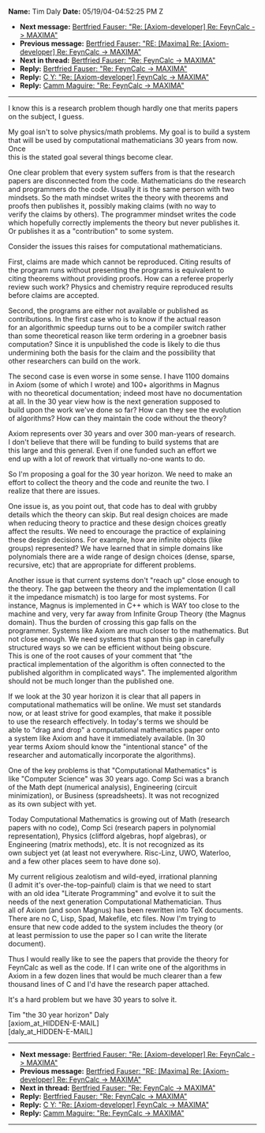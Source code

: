 **Name:** Tim Daly
**Date:** 05/19/04-04:52:25 PM Z

  - **Next message:** [Bertfried Fauser: "Re: [Axiom-developer]
    Re: FeynCalc -\> MAXIMA"](0204.html)
  - **Previous message:** [Bertfried Fauser: "RE: [Maxima] Re:
    [Axiom-developer] Re: FeynCalc -\> MAXIMA"](0202.html)
  - **Next in thread:** [Bertfried Fauser: "Re: FeynCalc -\>
    MAXIMA"](0206.html)
  - **Reply:** [Bertfried Fauser: "Re: FeynCalc -\> MAXIMA"](0206.html)
  - **Reply:** [C Y: "Re: [Axiom-developer] FeynCalc -\>
    MAXIMA"](0211.html)
  - **Reply:** [Camm Maguire: "Re: FeynCalc -\> MAXIMA"](0222.html)

-----

I know this is a research problem though hardly one that merits papers  
on the subject, I guess.  

My goal isn't to solve physics/math problems. My goal is to build a
system  
that will be used by computational mathematicians 30 years from now.
Once  
this is the stated goal several things become clear.  

One clear problem that every system suffers from is that the research  
papers are disconnected from the code. Mathematicians do the research  
and programmers do the code. Usually it is the same person with two  
mindsets. So the math mindset writes the theory with theorems and  
proofs then publishes it, possibly making claims (with no way to  
verify the claims by others). The programmer mindset writes the code  
which hopefully correctly implements the theory but never publishes
it.  
Or publishes it as a "contribution" to some system.  

Consider the issues this raises for computational mathematicians.  

First, claims are made which cannot be reproduced. Citing results of  
the program runs without presenting the programs is equivalent to  
citing theorems without providing proofs. How can a referee properly  
review such work? Physics and chemistry require reproduced results  
before claims are accepted.  

Second, the programs are either not available or published as  
contributions. In the first case who is to know if the actual reason  
for an algorithmic speedup turns out to be a compiler switch rather  
than some theoretical reason like term ordering in a groebner basis  
computation? Since it is unpublished the code is likely to die thus  
undermining both the basis for the claim and the possibility that  
other researchers can build on the work.  

The second case is even worse in some sense. I have 1100 domains  
in Axiom (some of which I wrote) and 100+ algorithms in Magnus  
with no theoretical documentation; indeed most have no documentation  
at all. In the 30 year view how is the next generation supposed to  
build upon the work we've done so far? How can they see the evolution  
of algorithms? How can they maintain the code without the theory?  

Axiom represents over 30 years and over 300 man-years of research.  
I don't believe that there will be funding to build systems that are  
this large and this general. Even if one funded such an effort we  
end up with a lot of rework that virtually no-one wants to do.  

So I'm proposing a goal for the 30 year horizon. We need to make an  
effort to collect the theory and the code and reunite the two. I  
realize that there are issues.  

One issue is, as you point out, that code has to deal with grubby  
details which the theory can skip. But real design choices are made  
when reducing theory to practice and these design choices greatly  
affect the results. We need to encourage the practice of explaining  
these design decisions. For example, how are infinite objects (like  
groups) represented? We have learned that in simple domains like  
polynomials there are a wide range of design choices (dense, sparse,  
recursive, etc) that are appropriate for different problems.  

Another issue is that current systems don't "reach up" close enough to  
the theory. The gap between the theory and the implementation (I call  
it the impedance mismatch) is too large for most systems. For  
instance, Magnus is implemented in C++ which is WAY too close to the  
machine and very, very far away from Infinite Group Theory (the Magnus  
domain). Thus the burden of crossing this gap falls on the  
programmer. Systems like Axiom are much closer to the mathematics. But  
not close enough. We need systems that span this gap in carefully  
structured ways so we can be efficient without being obscure.  
This is one of the root causes of your comment that "the  
practical implementation of the algorithm is often connected to the  
published algorithm in complicated ways". The implemented algorithm  
should not be much longer than the published one.  

If we look at the 30 year horizon it is clear that all papers in  
computational mathematics will be online. We must set standards  
now, or at least strive for good examples, that make it possible  
to use the research effectively. In today's terms we should be  
able to "drag and drop" a computational mathematics paper onto  
a system like Axiom and have it immediately available. (In 30  
year terms Axiom should know the "intentional stance" of the  
researcher and automatically incorporate the algorithms).  

One of the key problems is that "Computational Mathematics" is  
like "Computer Science" was 30 years ago. Comp Sci was a branch  
of the Math dept (numerical analysis), Engineering (circuit  
minimization), or Business (spreadsheets). It was not recognized  
as its own subject with yet.  

Today Computational Mathematics is growing out of Math (research  
papers with no code), Comp Sci (research papers in polynomial  
representation), Physics (clifford algebras, hopf algebras), or  
Engineering (matrix methods), etc. It is not recognized as its  
own subject yet (at least not everywhere. Risc-Linz, UWO, Waterloo,  
and a few other places seem to have done so).  

My current religious zealotism and wild-eyed, irrational planning  
(I admit it's over-the-top-painful) claim is that we need to start  
with an old idea "Literate Programming" and evolve it to suit the  
needs of the next generation Computational Mathematician. Thus  
all of Axiom (and soon Magnus) has been rewritten into TeX documents.  
There are no C, Lisp, Spad, Makefile, etc files. Now I'm trying to  
ensure that new code added to the system includes the theory (or  
at least permission to use the paper so I can write the literate  
document).  

Thus I would really like to see the papers that provide the theory for  
FeynCalc as well as the code. If I can write one of the algorithms in  
Axiom in a few dozen lines that would be much clearer than a few  
thousand lines of C and I'd have the research paper attached.  

It's a hard problem but we have 30 years to solve it.  

Tim "the 30 year horizon" Daly  
[axiom_at_HIDDEN-E-MAIL]  
[daly_at_HIDDEN-E-MAIL]  

-----

  - **Next message:** [Bertfried Fauser: "Re: [Axiom-developer]
    Re: FeynCalc -\> MAXIMA"](0204.html)
  - **Previous message:** [Bertfried Fauser: "RE: [Maxima] Re:
    [Axiom-developer] Re: FeynCalc -\> MAXIMA"](0202.html)
  - **Next in thread:** [Bertfried Fauser: "Re: FeynCalc -\>
    MAXIMA"](0206.html)
  - **Reply:** [Bertfried Fauser: "Re: FeynCalc -\> MAXIMA"](0206.html)
  - **Reply:** [C Y: "Re: [Axiom-developer] FeynCalc -\>
    MAXIMA"](0211.html)
  - **Reply:** [Camm Maguire: "Re: FeynCalc -\> MAXIMA"](0222.html)

-----

